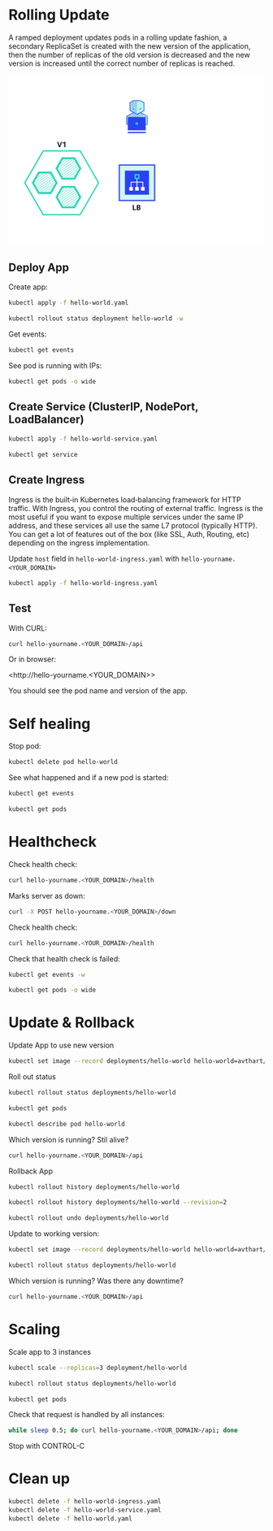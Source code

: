 # Rolling Update

A ramped deployment updates pods in a rolling update fashion, a secondary ReplicaSet is created with the new version of the application, then the number of replicas of the old version is decreased and the new version is increased until the correct number of replicas is reached.

![rolling-update](rollingupdate.gif "Rolling Update")


## Deploy App

Create app:

```bash
kubectl apply -f hello-world.yaml
```

```bash
kubectl rollout status deployment hello-world -w
```

Get events:

```bash
kubectl get events
```

See pod is running with IPs:

```bash
kubectl get pods -o wide
```

## Create Service (ClusterIP, NodePort, LoadBalancer)

```bash
kubectl apply -f hello-world-service.yaml
```

```bash
kubectl get service
```

## Create Ingress

Ingress is the built‑in Kubernetes load‑balancing framework for HTTP traffic. With Ingress, you control the routing of external traffic. Ingress is the most useful if you want to expose multiple services under the same IP address, and these services all use the same L7 protocol (typically HTTP). You can get a lot of features out of the box (like SSL, Auth, Routing, etc) depending on the ingress implementation.

Update `host` field in `hello-world-ingress.yaml` with `hello-yourname.<YOUR_DOMAIN>`

```bash
kubectl apply -f hello-world-ingress.yaml
```

## Test

With CURL:

```bash
curl hello-yourname.<YOUR_DOMAIN>/api
```

Or in browser:

<http://hello-yourname.<YOUR_DOMAIN>>

You should see the pod name and version of the app.

# Self healing

Stop pod:

```bash
kubectl delete pod hello-world
```

See what happened and if a new pod is started:

```bash
kubectl get events
```

```bash
kubectl get pods
```

# Healthcheck

Check health check:

```bash
curl hello-yourname.<YOUR_DOMAIN>/health
```

Marks server as down:

```bash
curl -X POST hello-yourname.<YOUR_DOMAIN>/down
```

Check health check:

```bash
curl hello-yourname.<YOUR_DOMAIN>/health
```

Check that health check is failed:

```bash
kubectl get events -w
```

```bash
kubectl get pods -o wide
```

# Update & Rollback

Update App to use new version

```bash
kubectl set image --record deployments/hello-world hello-world=avthart/hello-app:1.0.1
```

Roll out status

```bash
kubectl rollout status deployments/hello-world
```

```bash
kubectl get pods
```

```bash
kubectl describe pod hello-world
```

Which version is running? Stil alive?

```bash
curl hello-yourname.<YOUR_DOMAIN>/api
```

Rollback App

```bash
kubectl rollout history deployments/hello-world
```

```bash
kubectl rollout history deployments/hello-world --revision=2
```

```bash
kubectl rollout undo deployments/hello-world
```

Update to working version:

```bash
kubectl set image --record deployments/hello-world hello-world=avthart/hello-app:1.0.3
```

```bash
kubectl rollout status deployments/hello-world
```

Which version is running? Was there any downtime?

```bash
curl hello-yourname.<YOUR_DOMAIN>/api
```

# Scaling

Scale app to 3 instances

```bash
kubectl scale --replicas=3 deployment/hello-world
```

```bash
kubectl rollout status deployments/hello-world
```

```bash
kubectl get pods
```

Check that request is handled by all instances:

```bash
while sleep 0.5; do curl hello-yourname.<YOUR_DOMAIN>/api; done
```

Stop with CONTROL-C

# Clean up

```bash
kubectl delete -f hello-world-ingress.yaml
kubectl delete -f hello-world-service.yaml
kubectl delete -f hello-world.yaml
```
